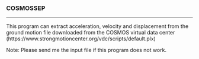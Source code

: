 ### COSMOSSEP
<hr>
This program can extract acceleration, velocity and displacement from the ground
motion file downloaded from the COSMOS virtual data center
(https://www.strongmotioncenter.org/vdc/scripts/default.plx)


Note: Please send me the input file if this program does not work.